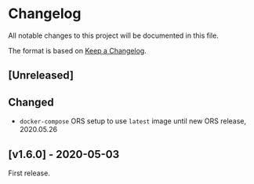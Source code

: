 # Changelog
All notable changes to this project will be documented in this file.

The format is based on [Keep a Changelog](https://keepachangelog.com/en/1.0.0/).

## [Unreleased]

## Changed

- `docker-compose` ORS setup to use `latest` image until new ORS release, 2020.05.26

## [v1.6.0] - 2020-05-03

First release.
